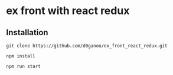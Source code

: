 # ex front with react redux

## Installation

```
git clone https://github.com/d0ganoo/ex_front_react_redux.git

npm install

npm run start

```
